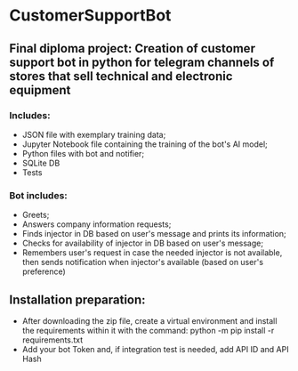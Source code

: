 # CustomerSupportBot

## Final diploma project: Creation of customer support bot in python for telegram channels of stores that sell technical and electronic equipment
### Includes:
- JSON file with exemplary training data;
- Jupyter Notebook file containing the training of the bot's AI model;
- Python files with bot and notifier;
- SQLite DB
- Tests

### Bot includes:
- Greets;
- Answers company information requests;
- Finds injector in DB based on user's message and prints its information;
- Checks for availability of injector in DB based on user's message;
- Remembers user's request in case the needed injector is not available, then sends notification when injector's available (based on user's preference)

## Installation preparation:
- After downloading the zip file, create a virtual environment and install the requirements within it with the command: 
  python -m pip install -r requirements.txt
- Add your bot Token and, if integration test is needed, add API ID and API Hash
